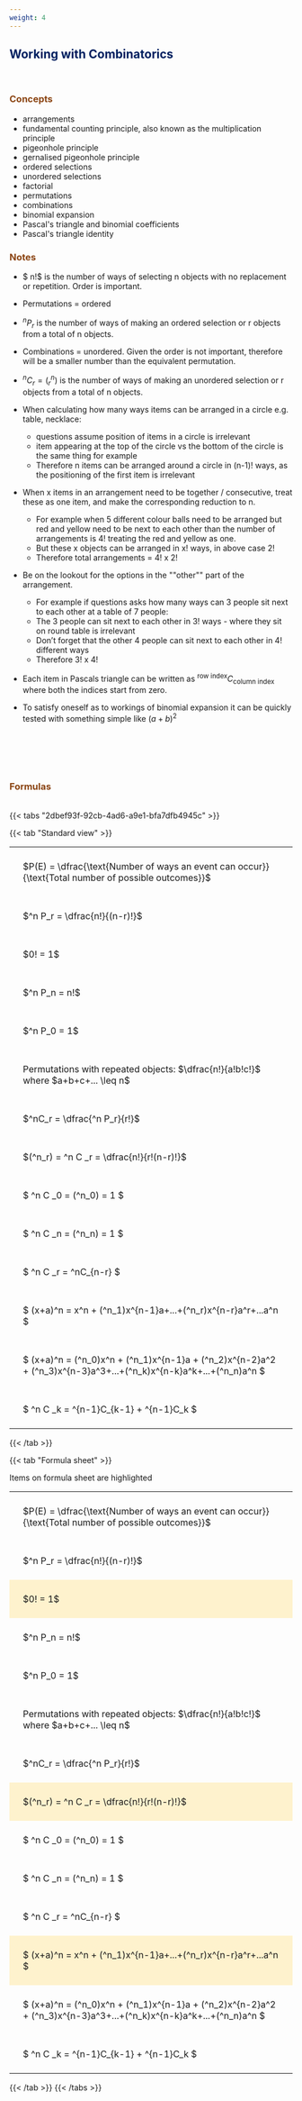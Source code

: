 ```yaml
---
weight: 4
---
```


## <span style="color:RGB(0,32,96"> Working with Combinatorics </span> 
<br>

### <span style="color:RGB(139,69,19)"> Concepts  </span>


* arrangements
* fundamental counting principle, also known as the multiplication principle
* pigeonhole principle
* gernalised pigeonhole principle
* ordered selections
* unordered selections
* factorial
* permutations
* combinations
* binomial expansion
* Pascal's triangle and binomial coefficients
* Pascal's triangle identity


### <span style="color:RGB(139,69,19)">  Notes </span>

 - $ n!$ is the number of ways of selecting n objects with no replacement or repetition.  Order is important.

 - Permutations = ordered

 - $^nP_r$ is the number of ways of making an ordered selection or r objects from a total of n objects.

 - Combinations = unordered.  Given the order is not important, therefore will be a smaller number than the equivalent permutation.

 - $^nC_r = (^n_r)$ is the number of ways of making an unordered selection or r objects from a total of n objects.

 - When calculating how many ways items can be arranged in a circle e.g. table, necklace:
    * questions assume position of items in a circle is irrelevant
    * item appearing at the top of the circle vs the bottom of the circle is the same thing for example
    * Therefore n items can be arranged around a circle in (n-1)! ways, as the positioning of the first item is irrelevant

 - When x items in an arrangement need to be together / consecutive, treat these as one item, and make the corresponding reduction to n.
     * For example when 5 different colour balls need to be arranged but red and yellow need to be next to each other than the number of arrangements is 4! treating the red and yellow as one.
     * But these x objects can be arranged in x! ways, in above case 2!
     * Therefore total arrangements  = 4! x 2!

 - Be on the lookout for the options in the ""other"" part of the arrangement.
    * For example if questions asks how many ways can 3 people sit next to each other at a table of 7 people:
    * The 3 people can sit next to each other in 3! ways  - where they sit on round table is irrelevant
    * Don’t forget that the other 4 people can sit next to each other in 4! different ways
    * Therefore 3! x 4!

 - Each item in Pascals triangle can be written as $^{\text{row index}}C_{\text{column index}}$ where both the indices start from zero.
 
 - To satisfy oneself as to workings of binomial expansion it can be quickly tested with something simple like $(a+b)^2$


<BR><BR>



<br>


###  <span style="color:RGB(139,69,19)"> Formulas </span>
<br>
{{< tabs "2dbef93f-92cb-4ad6-a9e1-bfa7dfb4945c" >}}

{{< tab "Standard view" >}}

<style type="text/css">
#T_b74f8 th.col_heading {
  text-align: left;
  font-size: 1em;
}
#T_b74f8 td {
  text-align: left;
  font-size: 1em;
  padding: 1.5em;
}
</style>
<table id="T_b74f8">
  <thead>
  </thead>
  <tbody>
    <tr>
      <td id="T_b74f8_row0_col0" class="data row0 col0" >$P(E) = \dfrac{\text{Number of ways an event can occur}}{\text{Total number of possible outcomes}}$</td>
    </tr>
    <tr>
      <td id="T_b74f8_row1_col0" class="data row1 col0" >$^n P_r = \dfrac{n!}{(n-r)!}$</td>
    </tr>
    <tr>
      <td id="T_b74f8_row2_col0" class="data row2 col0" >$0! = 1$</td>
    </tr>
    <tr>
      <td id="T_b74f8_row3_col0" class="data row3 col0" >$^n P_n = n!$</td>
    </tr>
    <tr>
      <td id="T_b74f8_row4_col0" class="data row4 col0" >$^n P_0 = 1$</td>
    </tr>
    <tr>
      <td id="T_b74f8_row5_col0" class="data row5 col0" >Permutations with repeated objects: $\dfrac{n!}{a!b!c!}$ where $a+b+c+... \leq n$</td>
    </tr>
    <tr>
      <td id="T_b74f8_row6_col0" class="data row6 col0" >$^nC_r = \dfrac{^n P_r}{r!}$</td>
    </tr>
    <tr>
      <td id="T_b74f8_row7_col0" class="data row7 col0" >$(^n_r) = ^n C _r = \dfrac{n!}{r!(n-r)!}$</td>
    </tr>
    <tr>
      <td id="T_b74f8_row8_col0" class="data row8 col0" >$ ^n C _0 = (^n_0) = 1 $</td>
    </tr>
    <tr>
      <td id="T_b74f8_row9_col0" class="data row9 col0" >$ ^n C _n = (^n_n) = 1 $</td>
    </tr>
    <tr>
      <td id="T_b74f8_row10_col0" class="data row10 col0" >$ ^n C _r = ^nC_{n-r} $</td>
    </tr>
    <tr>
      <td id="T_b74f8_row11_col0" class="data row11 col0" >$ (x+a)^n = x^n + (^n_1)x^{n-1}a+...+(^n_r)x^{n-r}a^r+...a^n    $</td>
    </tr>
    <tr>
      <td id="T_b74f8_row12_col0" class="data row12 col0" >$ (x+a)^n = (^n_0)x^n + (^n_1)x^{n-1}a + (^n_2)x^{n-2}a^2 + (^n_3)x^{n-3}a^3+...+(^n_k)x^{n-k}a^k+...+(^n_n)a^n $</td>
    </tr>
    <tr>
      <td id="T_b74f8_row13_col0" class="data row13 col0" >$ ^n C _k = ^{n-1}C_{k-1} + ^{n-1}C_k $</td>
    </tr>
  </tbody>
</table>
{{< /tab >}}

{{< tab "Formula sheet" >}}

Items on formula sheet are highlighted 
<br>
<style type="text/css">
#T_bc871 th.col_heading {
  text-align: left;
  font-size: 1em;
}
#T_bc871 td {
  text-align: left;
  font-size: 1em;
  padding: 1.5em;
}
#T_bc871_row0_col0, #T_bc871_row1_col0, #T_bc871_row3_col0, #T_bc871_row4_col0, #T_bc871_row5_col0, #T_bc871_row6_col0, #T_bc871_row8_col0, #T_bc871_row9_col0, #T_bc871_row10_col0, #T_bc871_row12_col0, #T_bc871_row13_col0 {
  background-color: rgba(0,0,0,0);
}
#T_bc871_row2_col0, #T_bc871_row7_col0, #T_bc871_row11_col0 {
  background-color: rgba(255,194,10, 0.2);
}
</style>
<table id="T_bc871">
  <thead>
  </thead>
  <tbody>
    <tr>
      <td id="T_bc871_row0_col0" class="data row0 col0" >$P(E) = \dfrac{\text{Number of ways an event can occur}}{\text{Total number of possible outcomes}}$</td>
    </tr>
    <tr>
      <td id="T_bc871_row1_col0" class="data row1 col0" >$^n P_r = \dfrac{n!}{(n-r)!}$</td>
    </tr>
    <tr>
      <td id="T_bc871_row2_col0" class="data row2 col0" >$0! = 1$</td>
    </tr>
    <tr>
      <td id="T_bc871_row3_col0" class="data row3 col0" >$^n P_n = n!$</td>
    </tr>
    <tr>
      <td id="T_bc871_row4_col0" class="data row4 col0" >$^n P_0 = 1$</td>
    </tr>
    <tr>
      <td id="T_bc871_row5_col0" class="data row5 col0" >Permutations with repeated objects: $\dfrac{n!}{a!b!c!}$ where $a+b+c+... \leq n$</td>
    </tr>
    <tr>
      <td id="T_bc871_row6_col0" class="data row6 col0" >$^nC_r = \dfrac{^n P_r}{r!}$</td>
    </tr>
    <tr>
      <td id="T_bc871_row7_col0" class="data row7 col0" >$(^n_r) = ^n C _r = \dfrac{n!}{r!(n-r)!}$</td>
    </tr>
    <tr>
      <td id="T_bc871_row8_col0" class="data row8 col0" >$ ^n C _0 = (^n_0) = 1 $</td>
    </tr>
    <tr>
      <td id="T_bc871_row9_col0" class="data row9 col0" >$ ^n C _n = (^n_n) = 1 $</td>
    </tr>
    <tr>
      <td id="T_bc871_row10_col0" class="data row10 col0" >$ ^n C _r = ^nC_{n-r} $</td>
    </tr>
    <tr>
      <td id="T_bc871_row11_col0" class="data row11 col0" >$ (x+a)^n = x^n + (^n_1)x^{n-1}a+...+(^n_r)x^{n-r}a^r+...a^n    $</td>
    </tr>
    <tr>
      <td id="T_bc871_row12_col0" class="data row12 col0" >$ (x+a)^n = (^n_0)x^n + (^n_1)x^{n-1}a + (^n_2)x^{n-2}a^2 + (^n_3)x^{n-3}a^3+...+(^n_k)x^{n-k}a^k+...+(^n_n)a^n $</td>
    </tr>
    <tr>
      <td id="T_bc871_row13_col0" class="data row13 col0" >$ ^n C _k = ^{n-1}C_{k-1} + ^{n-1}C_k $</td>
    </tr>
  </tbody>
</table>
{{< /tab >}}
{{< /tabs >}}
